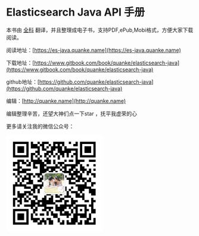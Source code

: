 # Elasticsearch Java API 手册

本书由 [全科](http://quanke.name) 翻译，并且整理成电子书，支持PDF,ePub,Mobi格式，方便大家下载阅读。

阅读地址：[https://es-java.quanke.name](https://es-java.quanke.name)

下载地址：[https://www.gitbook.com/book/quanke/elasticsearch-java](https://www.gitbook.com/book/quanke/elasticsearch-java)

github地址：[https://github.com/quanke/elasticsearch-java](https://github.com/quanke/elasticsearch-java)

编辑：[http://quanke.name](http://quanke.name)

编辑整理辛苦，还望大神们点一下star ，抚平我虚荣的心

更多请关注我的微信公众号：

![](/assets/qrcode_for_gh_26893aa0a4ea_258.jpg)